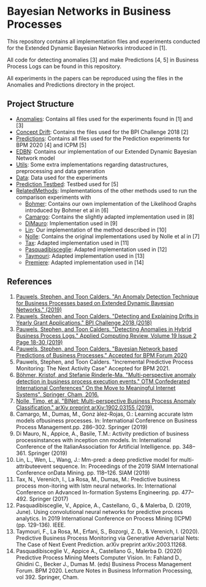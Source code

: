 # Bayesian Networks in Business Processes</h1>

This repository contains all implementation files and experiments conducted for the Extended Dynamic Bayesian Networks introduced in
[1].
  
All code for detecting anomalies [3] and make Predictions [4, 5] in Business Process Logs can be found in this repository.
 
All experiments in the papers can be reproduced using the files in the Anomalies and Predictions directory in the project.

## Project Structure
- [Anomalies](https://github.com/StephenPauwels/edbn/tree/master/Anomalies): Contains all files used for the experiments found in [1] and [3]
- [Concept Drift](https://github.com/StephenPauwels/edbn/tree/master/Concept%20Drift): Contains the files used for the BPI Challenge 2018 [2]
- [Predictions](https://github.com/StephenPauwels/edbn/tree/master/Predictions): Contains all files used for the Prediction experiments for BPM 2020 [4] and ICPM [5]
- [EDBN](https://github.com/StephenPauwels/edbn/tree/master/eDBN): Contains our implementation of our Extended Dynamic Bayesian Network model
- [Utils](https://github.com/StephenPauwels/edbn/tree/master/Utils): Some extra implementations regarding datastructures, preprocessing and data generation
- [Data](https://github.com/StephenPauwels/edbn/tree/master/Data): Data used for the experiments
- [Prediction Testbed](https://github.com/StephenPauwels/edbn/tree/master/Prediction%20Testbed): Testbed used for [5]  
- [RelatedMethods](https://github.com/StephenPauwels/edbn/tree/master/RelatedMethods): Implementations of the other methods used to run the comparison experiments with
    - [Bohmer](https://github.com/StephenPauwels/edbn/tree/master/RelatedMethods/Bohmer): Contains our own implementation of the Likelihood Graphs introduced by Bohmer et al in [6]
    - [Camargo](https://github.com/StephenPauwels/edbn/tree/master/RelatedMethods/Camargo): Contains the slightly adapted implementation used in [8]
    - [DiMauro](https://github.com/StephenPauwels/edbn/tree/master/RelatedMethods/DiMauro): Implementation used in [9]
    - [Lin](https://github.com/StephenPauwels/edbn/tree/master/RelatedMethods/Lin): Our implementation of the method described in [10]
    - [Nolle](https://github.com/StephenPauwels/edbn/tree/master/RelatedMethods/Nolle): Contains the original implementations used by Nolle et al in [7]
    - [Tax](https://github.com/StephenPauwels/edbn/tree/master/RelatedMethods/Tax): Adapted implementation used in [11]
    - [Pasquadibisceglie](https://github.com/StephenPauwels/edbn/tree/master/RelatedMethods/Pasquadibisceglie): Adapted implementation used in [12]
    - [Taymouri](https://github.com/StephenPauwels/edbn/tree/master/RelatedMethods/Taymouri): Adapted implementation used in [13]
    - [Premiere](https://github.com/StephenPauwels/edbn/tree/master/RelatedMethods/Premiere): Adapted implementation used in [14]

## References
1. [Pauwels, Stephen, and Toon Calders. "An Anomaly Detection Technique for Business Processes based on Extended Dynamic Bayesian Networks." (2019)](http://adrem.uantwerpen.be/bibrem/pubs/PauwelsSAC19.pdf)
2. [Pauwels, Stephen, and Toon Calders. "Detecting and Explaining Drifts in Yearly Grant Applications." BPI Challenge 2018 (2018)](http://adrem.uantwerpen.be//bibrem/pubs/pauwels2018BPIC.pdf)
3. [Pauwels, Stephen, and Toon Calders. "Detecting Anomalies in Hybrid Business Process Logs." Applied Computing Review, Volume 19  Issue 2  Page 18-30 (2019)](http://adrem.uantwerpen.be//bibrem/pubs/AcmAnomaly.pdf)
4. [Pauwels, Stephen, and Toon Calders. "Bayesian Network based Predictions of Business Processes." Accepted for BPM Forum 2020](https://www.researchgate.net/publication/342918314_Bayesian_Network_based_Predictions_of_Business_Processes)
5. Pauwels, Stephen, and Toon Calders. "Incremental Predictive Process Monitoring: The Next Activity Case" Accepted for BPM 2021.
6. [Böhmer, Kristof, and Stefanie Rinderle-Ma. "Multi-perspective anomaly detection in business process execution events." OTM Confederated International Conferences" On the Move to Meaningful Internet Systems". Springer, Cham, 2016.](https://eprints.cs.univie.ac.at/4785/1/cr.pdf)
7. [Nolle, Timo, et al. "BINet: Multi-perspective Business Process Anomaly Classification." arXiv preprint arXiv:1902.03155 (2019).](https://arxiv.org/pdf/1902.03155.pdf)
8. Camargo, M., Dumas, M., Gonz ́alez-Rojas, O.: Learning accurate lstm models ofbusiness processes. In: International Conference on Business Process Management.pp. 286–302. Springer (2019)
9. Di  Mauro,  N.,  Appice,  A.,  Basile,  T.M.:  Activity  prediction  of  business  processinstances  with  inception  cnn  models.  In:  International  Conference  of  the  ItalianAssociation for Artificial Intelligence. pp. 348–361. Springer (2019)
10.  Lin, L., Wen, L., Wang, J.: Mm-pred: a deep predictive model for multi-attributeevent  sequence.  In:  Proceedings  of  the  2019  SIAM  International  Conference  onData Mining. pp. 118–126. SIAM (2019)
11.  Tax, N., Verenich, I., La Rosa, M., Dumas, M.: Predictive business process mon-itoring with lstm neural networks. In: International Conference on Advanced In-formation Systems Engineering. pp. 477–492. Springer (2017)
12. Pasquadibisceglie, V., Appice, A., Castellano, G., & Malerba, D. (2019, June). Using convolutional neural networks for predictive process analytics. In 2019 International Conference on Process Mining (ICPM) (pp. 129-136). IEEE.
13. Taymouri, F., La Rosa, M., Erfani, S., Bozorgi, Z. D., & Verenich, I. (2020). Predictive Business Process Monitoring via Generative Adversarial Nets: The Case of Next Event Prediction. arXiv preprint arXiv:2003.11268.
14. Pasquadibisceglie V., Appice A., Castellano G., Malerba D. (2020) Predictive Process Mining Meets Computer Vision. In: Fahland D., Ghidini C., Becker J., Dumas M. (eds) Business Process Management Forum. BPM 2020. Lecture Notes in Business Information Processing, vol 392. Springer, Cham.

